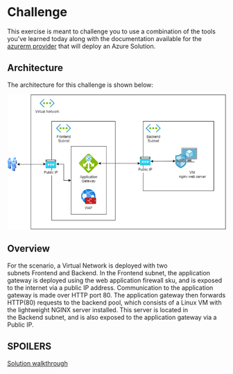 # Challenge

This exercise is meant to challenge you to use a combination of the tools you've learned today along with the documentation available for the [azurerm provider](https://registry.terraform.io/providers/hashicorp/azurerm/latest/docs) that will deploy an Azure Solution.


## Architecture

The architecture for this challenge is shown below:

![Solution architecture](media/challenge_architecture.png)

## Overview

For the scenario, a Virtual Network is deployed with two subnets Frontend and Backend. In the Frontend subnet, the application gateway is deployed using the web application firewall sku, and is exposed to the internet via a public IP address. Communication to the application gateway is made over HTTP port 80. The application gateway then forwards HTTP(80) requests to the backend pool, which consists of a Linux VM with the lightweight NGINX server installed. This server is located in the Backend subnet, and is also exposed to the application gateway via a Public IP.


## SPOILERS

[Solution walkthrough](solution/walkthrough.md)



